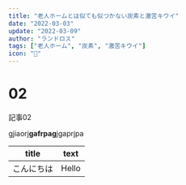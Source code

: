 ```yaml
---
title: "老人ホームとは似ても似つかない炭素と激苦キウイ"
date: "2022-03-03"
update: "2022-03-09"
author: "ランドロス"
tags: ["老人ホーム", "炭素", "激苦キウイ"]
icon: "🥝"
---
```


# 02

記事02

gjiaorj**gafrpag**jgaprjpa


|title|text|
|---|---|
|こんにちは|Hello|
